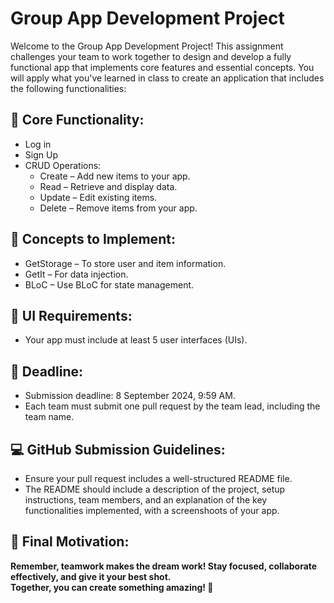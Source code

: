 # Group App Development Project
Welcome to the Group App Development Project! This assignment challenges your team to work together to design and develop a fully functional app that implements core features and essential concepts. You will apply what you've learned in class to create an application that includes the following functionalities:

## 📱 Core Functionality:
- Log in
- Sign Up
- CRUD Operations:
  - Create – Add new items to your app.
  - Read – Retrieve and display data.
  - Update – Edit existing items.
  - Delete – Remove items from your app.

## 🔧 Concepts to Implement:
- GetStorage – To store user and item information.
- GetIt – For data injection.
- BLoC – Use BLoC for state management.

## 🌟 UI Requirements:
- Your app must include at least 5 user interfaces (UIs).

## 📅 Deadline:
- Submission deadline: 8 September 2024, 9:59 AM.
- Each team must submit one pull request by the team lead, including the team name.

## 💻 GitHub Submission Guidelines:
- Ensure your pull request includes a well-structured README file.
- The README should include a description of the project, setup instructions, team members, and an explanation of the key functionalities implemented, with a screenshoots of your app.
## 🌟 Final Motivation:
**Remember, teamwork makes the dream work! Stay focused, collaborate effectively, and give it your best shot. <br> Together, you can create something amazing! 🚀**
